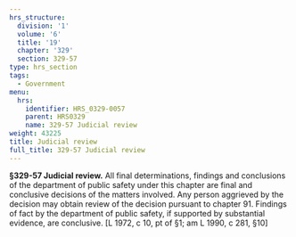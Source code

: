 ```yaml
---
hrs_structure:
  division: '1'
  volume: '6'
  title: '19'
  chapter: '329'
  section: 329-57
type: hrs_section
tags:
  - Government
menu:
  hrs:
    identifier: HRS_0329-0057
    parent: HRS0329
    name: 329-57 Judicial review
weight: 43225
title: Judicial review
full_title: 329-57 Judicial review
---
```

**§329-57 Judicial review.** All final determinations, findings and conclusions of the department of public safety under this chapter are final and conclusive decisions of the matters involved. Any person aggrieved by the decision may obtain review of the decision pursuant to chapter 91\. Findings of fact by the department of public safety, if supported by substantial evidence, are conclusive. [L 1972, c 10, pt of §1; am L 1990, c 281, §10]